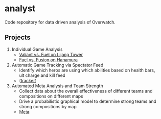 # analyst

Code repository for data driven analysis of Overwatch.

## Projects

1. Individual Game Analysis
    - [Valiant vs. Fuel on Lijang Tower](https://farvalkorin.github.io/analyst/alt_finals)
    - [Fuel vs. Fusion on Hanamura](https://farvalkorin.github.io/analyst/main)
2. Automatic Game Tracking via Spectator Feed
    - Identify which heros are using which abilities based on health bars, ult charge and kill feed
    - ([tracker](https://farvalkorin.github.io/analyst/tracker/))
3. Automated Meta Analysis and Team Strength
    - Collect data about the overall effectiveness of different teams and compositions on different maps
    - Drive a probabilistic graphical model to determine strong teams and strong compositions by map
    - [Meta](https://farvalkorin.github.io/analyst/meta/)
